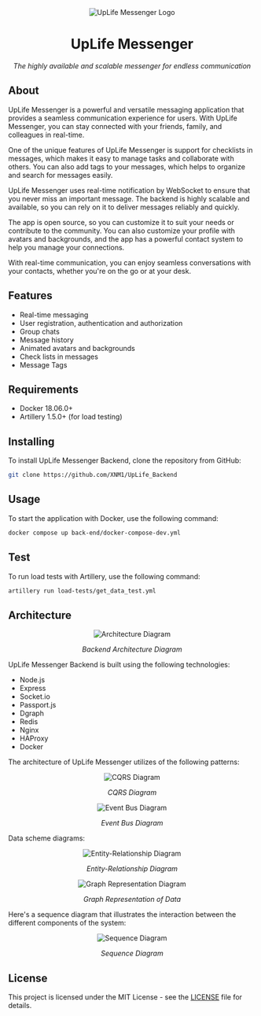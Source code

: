 <div align="center"><img src="Logo.png" alt="UpLife Messenger Logo"/></div>
<h1 align="center">UpLife Messenger</h1>
<p align="center" style="font-style:italic">The highly available and scalable messenger for endless communication</p>

## About

UpLife Messenger is a powerful and versatile messaging application that provides a seamless communication experience for users. With UpLife Messenger, you can stay connected with your friends, family, and colleagues in real-time.

One of the unique features of UpLife Messenger is support for checklists in messages, which makes it easy to manage tasks and collaborate with others. You can also add tags to your messages, which helps to organize and search for messages easily.

UpLife Messenger uses real-time notification by WebSocket to ensure that you never miss an important message. The backend is highly scalable and available, so you can rely on it to deliver messages reliably and quickly.

The app is open source, so you can customize it to suit your needs or contribute to the community. You can also customize your profile with avatars and backgrounds, and the app has a powerful contact system to help you manage your connections.

With real-time communication, you can enjoy seamless conversations with your contacts, whether you're on the go or at your desk. 

## Features

- Real-time messaging
- User registration, authentication and authorization
- Group chats
- Message history
- Animated avatars and backgrounds
- Check lists in messages
- Message Tags

## Requirements

- Docker 18.06.0+
- Artillery 1.5.0+ (for load testing)

## Installing

To install UpLife Messenger Backend, clone the repository from GitHub:

```bash
git clone https://github.com/XNM1/UpLife_Backend
```

## Usage

To start the application with Docker, use the following command:

```bash
docker compose up back-end/docker-compose-dev.yml
```

## Test

To run load tests with Artillery, use the following command:

```bash
artillery run load-tests/get_data_test.yml
```

## Architecture

<div align="center"><img src="diagrams/images/Server_Arch_Diagram.jpg" alt="Architecture Diagram"/></div>
<p align="center" style="font-style:italic">Backend Architecture Diagram</p>

UpLife Messenger Backend is built using the following technologies:

- Node.js
- Express
- Socket.io
- Passport.js
- Dgraph
- Redis
- Nginx
- HAProxy
- Docker

The architecture of UpLife Messenger utilizes of the following patterns:

<div align="center"><img src="diagrams/images/CQRS_Diagram.jpg" alt="CQRS Diagram"/></div>
<p align="center" style="font-style:italic">CQRS Diagram</p>

<div align="center"><img src="diagrams/images/Event_Bus_Diagram.jpg" alt="Event Bus Diagram"/></div>
<p align="center" style="font-style:italic">Event Bus Diagram</p>

Data scheme diagrams:

<div align="center"><img src="diagrams/images/ER_Diagram.jpg" alt="Entity-Relationship Diagram"/></div>
<p align="center" style="font-style:italic">Entity-Relationship Diagram</p>

<div align="center"><img src="diagrams/images/Graph_Diagram.jpg" alt="Graph Representation Diagram"/></div>
<p align="center" style="font-style:italic">Graph Representation of Data</p>

Here's a sequence diagram that illustrates the interaction between the different components of the system:

<div align="center"><img src="diagrams/images/Sequence_Diagram.jpg" alt="Sequence Diagram"/></div>
<p align="center" style="font-style:italic">Sequence Diagram</p>

## License

This project is licensed under the MIT License - see the [LICENSE](LICENSE) file for details. 